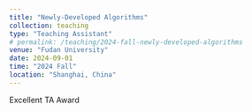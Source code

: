 ```yaml
---
title: "Newly-Developed Algorithms"
collection: teaching
type: "Teaching Assistant"
# permalink: /teaching/2024-fall-newly-developed-algorithms
venue: "Fudan University"
date: 2024-09-01
time: "2024 Fall"
location: "Shanghai, China"
---
```


Excellent TA Award
